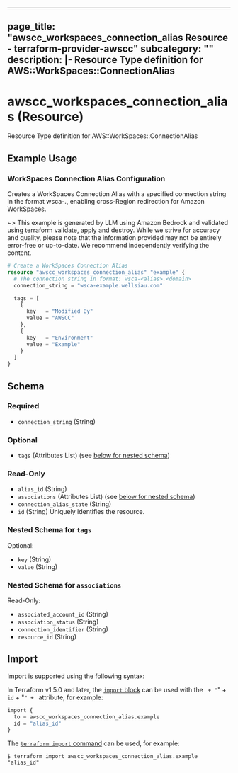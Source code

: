 
---
page_title: "awscc_workspaces_connection_alias Resource - terraform-provider-awscc"
subcategory: ""
description: |-
  Resource Type definition for AWS::WorkSpaces::ConnectionAlias
---

# awscc_workspaces_connection_alias (Resource)

Resource Type definition for AWS::WorkSpaces::ConnectionAlias

## Example Usage

### WorkSpaces Connection Alias Configuration

Creates a WorkSpaces Connection Alias with a specified connection string in the format wsca-<alias>.<domain>, enabling cross-Region redirection for Amazon WorkSpaces.

~> This example is generated by LLM using Amazon Bedrock and validated using terraform validate, apply and destroy. While we strive for accuracy and quality, please note that the information provided may not be entirely error-free or up-to-date. We recommend independently verifying the content.

```terraform
# Create a WorkSpaces Connection Alias
resource "awscc_workspaces_connection_alias" "example" {
  # The connection string in format: wsca-<alias>.<domain>
  connection_string = "wsca-example.wellsiau.com"

  tags = [
    {
      key   = "Modified By"
      value = "AWSCC"
    },
    {
      key   = "Environment"
      value = "Example"
    }
  ]
}
```

<!-- schema generated by tfplugindocs -->
## Schema

### Required

- `connection_string` (String)

### Optional

- `tags` (Attributes List) (see [below for nested schema](#nestedatt--tags))

### Read-Only

- `alias_id` (String)
- `associations` (Attributes List) (see [below for nested schema](#nestedatt--associations))
- `connection_alias_state` (String)
- `id` (String) Uniquely identifies the resource.

<a id="nestedatt--tags"></a>
### Nested Schema for `tags`

Optional:

- `key` (String)
- `value` (String)


<a id="nestedatt--associations"></a>
### Nested Schema for `associations`

Read-Only:

- `associated_account_id` (String)
- `association_status` (String)
- `connection_identifier` (String)
- `resource_id` (String)

## Import

Import is supported using the following syntax:

In Terraform v1.5.0 and later, the [`import` block](https://developer.hashicorp.com/terraform/language/import) can be used with the ` + "`" + `id` + "`" + ` attribute, for example:

```terraform
import {
  to = awscc_workspaces_connection_alias.example
  id = "alias_id"
}
```

The [`terraform import` command](https://developer.hashicorp.com/terraform/cli/commands/import) can be used, for example:

```shell
$ terraform import awscc_workspaces_connection_alias.example "alias_id"
```
